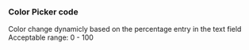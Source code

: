 ### Color Picker code 
Color change dynamicly based on the percentage entry in the text field
Acceptable range: 0 - 100
